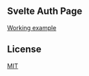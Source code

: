 ## Svelte Auth Page

[Working example](https://bokettodev.github.io/svelte-auth-page/)

## License

[MIT](LICENSE.md)
